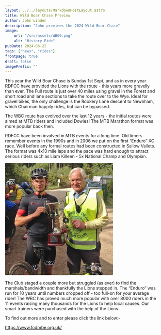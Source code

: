 ```yaml
---
layout: ../../layouts/MarkdownPostLayout.astro
title: Wild Boar Chase Preview
author: John Linden
description: "John previews the 2024 Wild Boar Chase"
image:
    url: "/src/assets/WB00.png"
    alt: "History Ride"
pubDate: 2024-06-25
tags: ["news", "rides"]
frontpage: true
draft: false
imagePrefix: ""
---
```

This year the Wild Boar Chase is Sunday 1st Sept, and as in every year RDFCC have provided the Lions with the route - this years more gravelly than ever. The Full route is just over 40 miles using gravel in the Forest and short road and lane sections to take the route over to the Wye. Ideal for gravel bikes, the only challenge is the Rookery Lane descent to Newnham, which Chairman happily rides, but can be bypassed.

The WBC route has evolved over the last 12 years - the initial routes were aimed at MTB riders and included Dowies! The MTB Marathon format was more popular back then.

RDFCC have been involved in MTB events for a long time. Old timers remember events in the 1990s and in 2006 we put on the first “Enduro” XC race. Well before any formal routes had been constructed in Sallow Vallets. The format was 4x10 mile laps and the pace was hard enough to attract serious riders such as Liam Killeen - 5x National Champ and Olympian.

![Wild Boar Chase](../../assets/WB01.png)

The Club staged a couple more but struggled (as ever) to find the marshals/bandwidth and thankfully the Lions stepped in. The “Enduro” was run for 10 years until numbers dropped off - too full-on for your average rider! The WBC has proved much more popular with over 8000 riders in the 11 events raising many thousands for the Lions to help local causes. Our smart trainers were purchased with the help of the Lions.

To find out more and to enter please click the link below:-

<a href="https://www.fodmbe.org.uk/" target="_blank">https://www.fodmbe.org.uk/</a>